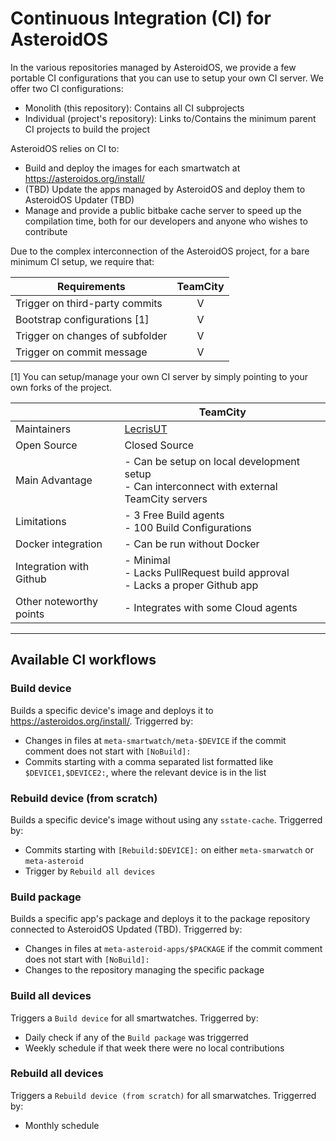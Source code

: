 # Continuous Integration (CI) for AsteroidOS

In the various repositories managed by AsteroidOS, we provide a few portable CI configurations that you can use to setup
your own CI server. We offer two CI configurations:

- Monolith (this repository): Contains all CI subprojects
- Individual (project's repository): Links to/Contains the minimum parent CI projects to build the project

AsteroidOS relies on CI to:

- Build and deploy the images for each smartwatch at https://asteroidos.org/install/
- (TBD) Update the apps managed by AsteroidOS and deploy them to AsteroidOS Updater (TBD)
- Manage and provide a public bitbake cache server to speed up the compilation time, both for our developers and anyone
  who wishes to contribute

Due to the complex interconnection of the AsteroidOS project, for a bare minimum CI setup, we require that:

| Requirements                    | TeamCity |
|---------------------------------|:--------:|
| Trigger on third-party commits  |    V     |
| Bootstrap configurations [1]    |    V     |
| Trigger on changes of subfolder |    V     |
| Trigger on commit message       |    V     |

[1] You can setup/manage your own CI server by simply pointing to your own forks of the project.

|                         | TeamCity                                                                                          |
|-------------------------|---------------------------------------------------------------------------------------------------|
| Maintainers             | [LecrisUT](https://github.com/LecrisUT)                                                           |
| Open Source             | Closed Source                                                                                     |
| Main Advantage          | - Can be setup on local development setup <br/> - Can interconnect with external TeamCity servers |
| Limitations             | - 3 Free Build agents <br/> - 100 Build Configurations                                            |
| Docker integration      | - Can be run without Docker                                                                       |
| Integration with Github | - Minimal <br/> - Lacks PullRequest build approval <br/> - Lacks a proper Github app              |
| Other noteworthy points | - Integrates with some Cloud agents                                                               |

--------------

## Available CI workflows

### Build device

Builds a specific device's image and deploys it to https://asteroidos.org/install/. Triggerred by:

- Changes in files at `meta-smartwatch/meta-$DEVICE` if the commit comment does not start with `[NoBuild]:`
- Commits starting with a comma separated list formatted like `$DEVICE1,$DEVICE2:`, where the relevant device is in the
  list

### Rebuild device (from scratch)

Builds a specific device's image without using any `sstate-cache`. Triggerred by:

- Commits starting with `[Rebuild:$DEVICE]:` on either `meta-smarwatch` or `meta-asteroid`
- Trigger by `Rebuild all devices`

### Build package

Builds a specific app's package and deploys it to the package repository connected to AsteroidOS Updated (TBD).
Triggerred by:

- Changes in files at `meta-asteroid-apps/$PACKAGE` if the commit comment does not start with `[NoBuild]:`
- Changes to the repository managing the specific package

### Build all devices

Triggers a `Build device` for all smartwatches. Triggerred by:

- Daily check if any of the `Build package` was triggerred
- Weekly schedule if that week there were no local contributions

### Rebuild all devices

Triggers a `Rebuild device (from scratch)` for all smarwatches. Triggerred by:

- Monthly schedule